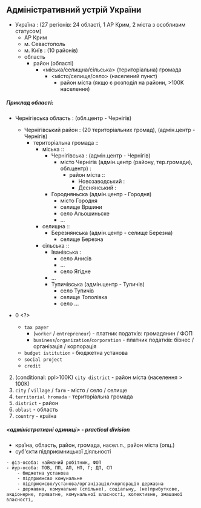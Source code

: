 
## Адміністративний устрій України


- Україна : (27 регіонів: 24 області, 1 АР Крим, 2 міста з особливим статусом)
	- АР Крим
	- м. Севастополь
	- м. Київ : (10 районів)
	- область
		- район (області)
			- \<міська/селищна/сільська> (територіальна) громада
				- \<місто/селище/село> (населений пункт)
					- район міста (якщо є розподіл на райони, >100K населення)

##### Приклад області:
- Чернігівська область : (обл.центр - Чернігів)
	- Чернігівський район : (20 територіальних громад), (адмін.центр - Чернігів)
		- територіальна громада ::
			- міська ::
				- Чернігівська : (адмін.центр - Чернігів)
					- місто Чернігів (адмін.центр (району, тер.громади), обл.центр) :
						- район міста ::
							- Новозаводський :
							- Деснянський    :
				- Городняньска (адмін.центр - Городня)
					- місто  Городня
					- селище Вршини
					- село   Альошиньске
					- ...
			- селищна ::
				- Березнянська (адмін.центр - селище Березна)
					- селище Березна
			- сільська ::
				- Іванівська :
					- село Анисів
					- ...
					- село Ягідне
				- ...
				- Тупичівська (адмін.центр - Тупичів)
					- село Тупичів
					- селище Тополівка
					- село ...

- 0 <?>
	- `tax payer`
		- (`worker` / `entrepreneur`) - платник податків: громадянин / ФОП
		- `business`/`organization`/`corporation` - платник податків: бізнес / організація / корпорація
	- `budget istitution` - бюджетна установа
	- `social project`
	- `credit`
2. (conditional: ppl>100K) `city district` - район міста (населення > 100К)
3. `city` / `village` / `farm`             - місто / село / селище
4. `territorial hromada`                   - територіальна громада
5. `district`                              - район
6. `oblast`                                - область
7. `country`                               - країна

##### <адміністративні одиниці> - practical division
- країна,<!--район,--> область, район, громада, насел.п., район міста (опц.)
- суб'єкти підприємницької діяльності
<!-- https://www.oschadbank.ua/blog/shcho-obraty-fop-chy-tov -->
	- фіз-особа: найманий робітник, ФОП
	- йур-особа: ТОВ, ПП, АП, НП, Г; ДП, СП
		- бюджетна установа
		- підприємсво комунальне
		- підприємсво/установа/організація/корпорація державна
		- державна, комунальне (спільне), соціальну, (не)прибуткове, акціонерне, приватне, комунальної власності, колективне, змашаної власності,
